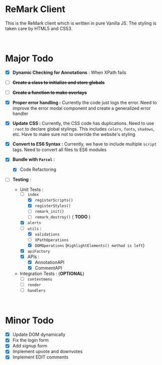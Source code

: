 # ReMark Client

This is the ReMark client which is written in pure Vanilla JS. The styling is taken care by HTML5 and CSS3. 

<br>

# Major Todo

- [x] **Dynamic Checking for Annotations** : When XPath fails

- [ ] ~~**Create a class to initialize and store globals**~~

- [ ] ~~**Create a function to make overlays**~~

- [x] **Proper error handling :** Currently the code just logs the error. Need to improve the error modal component and create a generalized error handler

- [x] **Update CSS :** Currently, the CSS code has duplications. Need to use `:root` to declare global stylings. This includes `colors`, `fonts`, `shadows`, etc. Have to make sure not to override the website's styling

- [x] **Convert to ES6 Syntax :** Currently, we have to include multiple `script` tags. Need to convert all files to ES6 modules 

- [x] **Bundle with `Parcel`** :
  - [x] Code Refactoring

- [ ] **Testing** :
  - Unit Tests :   
    - [ ] `index`
      - [x] `registerScripts()`
      - [x] `registerStyles()`
      - [ ] `remark_init()`
      - [ ] `remark_destroy()` ( **TODO** )
    - [x] `alerts`
    - [ ] `utils` :
      - [x] `validations`
      - [ ] `XPathOperations`
      - [x] `DOMOperations` (`HighlightElements() method is left`)
    - [x] `apiFactory`
    - [x] APIs :
      - [x] AnnotationAPI
      - [x] CommentAPI
  - Integration Tests : (**OPTIONAL**)
    - [ ] `contextmenu`
    - [ ] `render`
    - [ ] `handlers`

<br>

# Minor Todo

- [x] Update DOM dynamically
- [x] Fix the login form
- [x] Add signup form
- [x] Implement upvote and downvotes
- [x] Implement EDIT comments